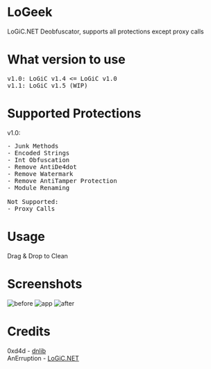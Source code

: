 # LoGeek
LoGiC.NET Deobfuscator, supports all protections except proxy calls

# What version to use
<pre>
v1.0: LoGiC v1.4 <= LoGiC v1.0
v1.1: LoGiC v1.5 (WIP)
</pre>

# Supported Protections
v1.0:
<pre>
- Junk Methods
- Encoded Strings
- Int Obfuscation
- Remove AntiDe4dot
- Remove Watermark
- Remove AntiTamper Protection
- Module Renaming

Not Supported:
- Proxy Calls
</pre>

# Usage
Drag & Drop to Clean

# Screenshots
![before](https://i.imgur.com/ykLf7j4.png)
![app](https://i.imgur.com/UPTWlUx.png)
![after](https://i.imgur.com/xscAOi8.png)

# Credits
0xd4d - <a href="https://github.com/0xd4d/dnlib">dnlib</a></br>
AnErruption - <a href="https://github.com/AnErrupTion/LoGiC.NET">LoGiC.NET</a>
